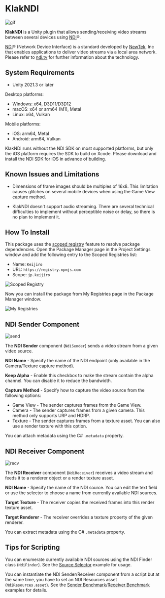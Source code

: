KlakNDI
=======

![gif](https://i.imgur.com/I1ZMSY8.gif)

**KlakNDI** is a Unity plugin that allows sending/receiving video streams
between several devices using [NDI]®.

[NDI]® (Network Device Interface) is a standard developed by [NewTek], Inc that
enables applications to deliver video streams via a local area network. Please
refer to [ndi.tv][NDI] for further information about the technology.

[NDI]: https://www.ndi.tv/
[NewTek]: https://www.newtek.com/

System Requirements
-------------------

- Unity 2021.3 or later

Desktop platforms:

- Windows: x64, D3D11/D3D12
- macOS: x64 or arm64 (M1), Metal
- Linux: x64, Vulkan

Mobile platforms:

- iOS: arm64, Metal
- Android: arm64, Vulkan

KlakNDI runs without the NDI SDK on most supported platforms, but only the iOS
platform requires the SDK to build on Xcode. Please download and install the NDI
SDK for iOS in advance of building.

Known Issues and Limitations
----------------------------

- Dimensions of frame images should be multiples of 16x8. This limitation causes
  glitches on several mobile devices when using the Game View capture method.

- KlakNDI doesn't support audio streaming. There are several technical
  difficulties to implement without perceptible noise or delay, so there is no
  plan to implement it.

How To Install
--------------

This package uses the [scoped registry] feature to resolve package
dependencies. Open the Package Manager page in the Project Settings window and
add the following entry to the Scoped Registries list:

- Name: `Keijiro`
- URL: `https://registry.npmjs.com`
- Scope: `jp.keijiro`

![Scoped Registry](https://user-images.githubusercontent.com/343936/162576797-ae39ee00-cb40-4312-aacd-3247077e7fa1.png)

Now you can install the package from My Registries page in the Package Manager
window.

![My Registries](https://user-images.githubusercontent.com/343936/162576825-4a9a443d-62f9-48d3-8a82-a3e80b486f04.png)

[scoped registry]: https://docs.unity3d.com/Manual/upm-scoped.html

NDI Sender Component
--------------------

![send](https://user-images.githubusercontent.com/343936/134309035-aa5be91f-098b-4352-a49f-0c2d4f49f5b0.png)

The **NDI Sender** component (`NdiSender`) sends a video stream from a given
video source.

**NDI Name** - Specify the name of the NDI endpoint (only available in the
Camera/Texture capture method).

**Keep Alpha** - Enable this checkbox to make the stream contain the alpha
channel. You can disable it to reduce the bandwidth.

**Capture Method** - Specify how to capture the video source from the following
options:

  - Game View - The sender captures frames from the Game View.
  - Camera - The sender captures frames from a given camera. This method only
    supports URP and HDRP.
  - Texture - The sender captures frames from a texture asset. You can also use
    a render texture with this option.

You can attach metadata using the C# `.metadata` property.

NDI Receiver Component
----------------------

![recv](https://user-images.githubusercontent.com/343936/134309054-8c25ed46-263c-4041-b331-aefc3e0e6107.png)

The **NDI Receiver** component (`NdiReceiver`) receives a video stream and
feeds it to a renderer object or a render texture asset.

**NDI Name** - Specify the name of the NDI source. You can edit the text field
or use the selector to choose a name from currently available NDI sources.

**Target Texture** - The receiver copies the received frames into this render
texture asset.

**Target Renderer** - The receiver overrides a texture property of the given
renderer.

You can extract metadata using the C# `.metadata` property.

Tips for Scripting
------------------

You can enumerate currently available NDI sources using the NDI Finder class
(`NdiFinder`). See the [Source Selector] example for usage.

[Source Selector]: URP/Assets/Script/SourceSelector.cs

You can instantiate the NDI Sender/Receiver component from a script but at
the same time, you have to set an NDI Resources asset (`NdiResources.asset`).
See the [Sender Benchmark]/[Receiver Benchmark] examples for details.

[Sender Benchmark]: URP/Assets/Script/SenderBenchmark.cs
[Receiver Benchmark]: URP/Assets/Script/ReceiverBenchmark.cs
